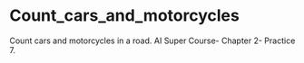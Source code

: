 # Count_cars_and_motorcycles
Count cars and motorcycles in a road. AI Super Course- Chapter 2- Practice 7. 
